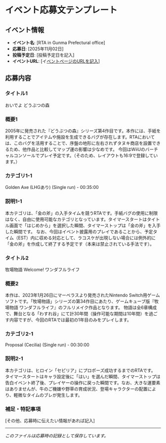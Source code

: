 # イベント応募文テンプレート

## イベント情報
- **イベント名**: [RTA in Gunma Prefectural office]
- **応募日**: [2025年11月02日]
- **投稿予定日**: [投稿予定日を記入]
- **イベントURL**: [イ[ベントページのURLを記入](https://oengus.io/marathon/GPORTA/submissions)]

## 応募内容

### タイトル1

おいでよ どうぶつの森

### 概要1

2005年に発売された『どうぶつの森』シリーズ第4作目です。本作には、手紙を利用することでアイテムや施設を生成できるバグが存在します。RTAにおいては、このバグを活用することで、序盤の地形に左右されずタヌキ商店を設置できるため、他作品と比較してマップ運の影響は少なめです。 今回はWiiUのバーチャルコンソールでプレイ予定です。（そのため、レイアウトも16:9で登録しています。）

### カテゴリ1-1

Golden Axe (LHGあり) (Single run) - 00:35:00

### 説明1-1

本カテゴリは、「金の斧」の入手タイムを競うRTAです。手紙バグの使用に制限はなく、自由に使用可能なカテゴリとなっています。タイマースタートはタイトル画面で「はじめから」を選択した瞬間、タイマーストップは「金の斧」を入手した瞬間です。 なお、今回はイベント披露用のプレイであることから、予定タイム（EST）内に収める対応として、ラコスケが出現しない場合には例外的に「金の斧」を作成して終了する予定です（本来は禁止されている手法です）。

### タイトル2

牧場物語 Welcome! ワンダフルライフ

### 概要2

本作は、2023年1月26日にマーベラスより発売されたNintendo Switch用ゲームソフトです。「牧場物語」シリーズの第34作目にあたり、ゲームキューブ版『牧場物語 ワンダフルライフ』のフルリメイク作品となります。 物語は全6章構成で、舞台となる「わすれ谷」にて計30年間（操作可能な期間は10年間）を過ごす内容ですが、今回のRTAでは最初の1年目のみをプレイします。

### カテゴリ2-1

Proposal (Cecilia) (Single run) - 00:30:00

### 説明2-1

本カテゴリは、ヒロイン「セピリア」にプロポーズ成功するまでのRTAです。 タイマースタートはキャラ設定後に「はい」を選んだ瞬間、タイマーストップは告白イベント終了後、プレイヤーの操作に戻った瞬間です。なお、大きな運要素はありませんが、牛のご機嫌や野草の育成状況、登場キャラクターの配置により、軽微なタイムのブレが発生します。

### 補足・特記事項

[その他、応募時に伝えたい情報があれば記入]

---

*このファイルは応募時の記録として保存しています。*